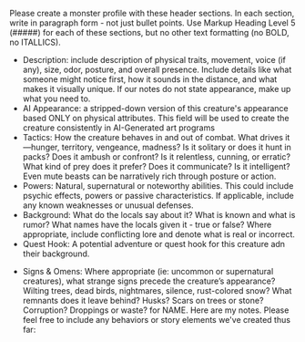 Please create a monster profile with these header sections. In each section, write in paragraph form - not just bullet points. Use Markup Heading Level 5 (#####) for each of these sections, but no other text formatting (no BOLD, no ITALLICS).
* Description: include description of physical traits, movement, voice (if any), size, odor, posture, and overall presence. Include details like what someone might notice first, how it sounds in the distance, and what makes it visually unique. If our notes do not state appearance, make up what you need to.
* AI Appearance: a stripped-down version of this creature's appearance based ONLY on physical attributes. This field will be used to create the creature consistently in AI-Generated art programs
* Tactics: How the creature behaves in and out of combat. What drives it—hunger, territory, vengeance, madness? Is it solitary or does it hunt in packs? Does it ambush or confront? Is it relentless, cunning, or erratic? What kind of prey does it prefer? Does it communicate? Is it intelligent? Even mute beasts can be narratively rich through posture or action.
* Powers: Natural, supernatural or noteworthy abilities. This could include psychic effects, powers or passive characteristics. If applicable, include any known weaknesses or unusual defenses.
* Background: What do the locals say about it? What is known and what is rumor? What names have the locals given it - true or false? Where appropriate, include conflicting lore and denote what is real or incorrect.
* Quest Hook: A potential adventure or quest hook for this creature adn their background. 
- Signs & Omens: Where appropriate (ie: uncommon or supernatural creatures), what strange signs precede the creature’s appearance? Wilting trees, dead birds, nightmares, silence, rust-colored snow? What remnants does it leave behind? Husks? Scars on trees or stone? Corruption? Droppings or waste?
for NAME. Here are my notes. Please feel free to include any behaviors or story elements we've created thus far:

